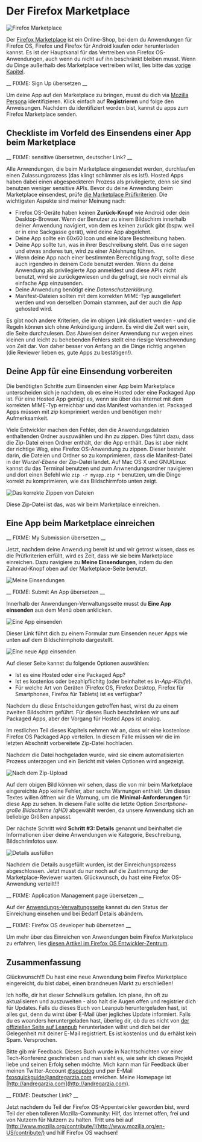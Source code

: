 # Der Firefox Marketplace

![Firefox Marketplace](images/originals/marketplace.png)

Der [Firefox Marketplace](http://marketplace.firefox.com) ist ein Online-Shop, bei dem du Anwendungen für Firefox OS, Firefox und Firefox für Android kaufen oder herunterladen kannst. Es ist der Hauptkanal für das Vertreiben von Firefox OS-Anwendungen, auch wenn du nicht auf ihn beschränkt bleiben musst. Wenn du Dinge außerhalb des Marketplace vertreiben willst, lies bitte das [vorige Kapitel](#distribution).

__ FIXME: Sign Up übersetzen __

Um deine App auf den Marketplace zu bringen, musst du dich via [Mozilla Persona](https://login.persona.org/about) identifizieren. Klick einfach auf **Registrieren** und folge den Anweisungen. Nachdem du identifiziert worden bist, kannst du apps zum Firefox Marketplace senden.

## Checkliste im Vorfeld des Einsendens einer App beim Marketplace

__ FIXME: sensitive übersetzen, deutscher Link? __

Alle Anwendungen, die beim Marketplace eingesendet werden, durchlaufen einen Zulassungprozess (das klingt schlimmer als es ist!). Hosted Apps haben dabei einen abgespeckteren Prozess als privilegierte, denn sie sind benutzen weniger sensitive APIs. Bevor du deine Anwendung beim Marketplace einsendest, prüfe [die Marketplace Prüfkriterien](https://developer.mozilla.org/en-US/docs/Web/Apps/Publishing/Marketplace_review_criteria). Die wichtigsten Aspekte sind meiner Meinung nach:

* Firefox OS-Geräte haben keinen **Zurück-Knopf** wie Android oder dein Desktop-Browser. Wenn der Benutzer zu einem Bildschirm innerhalb deiner Anwendung navigiert, von dem es keinen zurück gibt (bspw. weil er in eine Sackgasse gerät), wird deine App abgelehnt.
* Deine App sollte ein 60x60 Icon und eine klare Beschreibung haben.
* Deine App sollte tun, was in ihrer Beschreibung steht. Das eine sagen und etwas anderes tun, wird zu einer Ablehnung führen.
* Wenn deine App nach einer bestimmten Berechtigung fragt, sollte diese auch irgendwo in deinem Code benutzt werden. Wenn du deine Anwendung als privilegierte App anmeldest und diese APIs nicht benutzt, wird sie zurückgewiesen und du gefragt, sie noch einmal als einfache App einzusenden.
* Deine Anwendung benötigt eine *Datenschutzerklärung*.
* Manifest-Dateien sollten mit dem korrekten MIME-Typ ausgeliefert werden und von derselben Domain stammen, auf der auch die App gehosted wird.

Es gibt noch andere Kriterien, die im obigen Link diskutiert werden - und die Regeln können sich ohne Ankündigung ändern. Es wird die Zeit wert sein, die Seite durchzulesen. Das Abweisen deiner Anwendung nur wegen eines kleinen und leicht zu behebenden Fehlers stellt eine riesige Verschwendung von Zeit dar. Von daher besser von Anfang an die Dinge richtig angehen (die Reviewer lieben es, gute Apps zu bestätigen!).

## Deine App für eine Einsendung vorbereiten

Die benötigten Schritte zum Einsenden einer App beim Marketplace unterscheiden sich je nachdem, ob es eine Hosted oder eine Packaged App ist. Für eine Hosted App genügt es, wenn sie über das Internet mit dem korrekten MIME-Typ erreichbar und das Manifest vorhanden ist. Packaged Apps müssen mit *zip* komprimiert werden und benötigen mehr Aufmerksamkeit.

Viele Entwickler machen den Fehler, den die Anwendungsdateien enthaltenden Ordner auszuwählen und ihn zu zippen. Dies führt dazu, dass die Zip-Datei einen Ordner enthält, der die App enthält. Das ist aber nicht der richtige Weg, eine Firefox OS-Anwendung zu zippen. Dieser besteht darin, die Dateien und Ordner so zu komprimieren, dass die Manifest-Datei in der *Wurzel-Ebene* der Zip-Datei landet. Auf Mac OS X und GNU/Linux kannst du das Terminal benutzen und zum Anwnendungsordner navigieren und dort einen Befehl wie `zip -r myapp.zip *` benutzen, um die Dinge korrekt zu komprimieren, wie das Bildschirmfoto unten zeigt.

![Das korrekte Zippen von Dateien](images/originals/marketplace-preparing-packaged-app.png)

Diese Zip-Datei ist das, was wir beim Marketplace einreichen.

## Eine App beim Marketplace einreichen

__ FIXME: My Submission übersetzen __

Jetzt, nachdem deine Anwendung bereit ist und wir getrost wissen, dass es die Prüfkriterien erfüllt, wird es Zeit, dass wir sie beim Marketplace einreichen. Dazu navigiere zu **Meine Einsendungen**, indem du den Zahnrad-Knopf oben auf der Marketplace-Seite benutzt.


![Meine Einsendungen](images/originals/marketplace-my-submissions.png)

__ FIXME: Submit An App übersetzen __

Innerhalb der Anwendungen-Verwaltungsseite musst du **Eine App einsenden** aus dem Menü oben anklicken.

![Eine App einsenden](images/originals/marketplace-new-app.png)

Dieser Link führt dich zu einem Formular zum Einsenden neuer Apps wie unten auf dem Bildschirmphoto dargestellt.

![Eine neue App einsenden](images/originals/marketplace-step-1.png)

Auf dieser Seite kannst du folgende Optionen auswählen:

* Ist es eine Hosted oder eine Packaged App?
* Ist es kostenlos oder bezahlpflichitg (oder beinhaltet es *In-App-Käufe*).
* Für welche Art von Geräten (Firefox OS, Firefox Desktop, Firefox für Smartphones, Firefox für Tablets) ist es verfügbar?

Nachdem du diese Entscheidungen getroffen hast, wirst du zu einem zweiten Bildschirm geführt. Für dieses Buch beschränken wir uns auf Packaged Apps, aber der Vorgang für Hosted Apps ist analog.

Im restlichen Teil dieses Kapitels nehmen wir an, dass wir eine kostenlose Firefox OS Packaged App verteilen. In diesem Falle müssen wir die im letzten Abschnitt vorbereitete Zip-Datei hochladen.

Nachdem die Datei hochgeladen wurde, wird sie einem automatisierten Prozess unterzogen und ein Bericht mit vielen Optionen wird angezeigt.

![Nach dem Zip-Upload](images/originals/marketplace-step-1_5.png)

Auf dem obigen Bild können wir sehen, dass die von mir beim Marketplace eingereichte App keine Fehler, aber sechs Warnungen enthielt. Um dieses Textes willen öffnen wir die Warnung, um die **Minimal-Anforderungen** für diese App zu sehen. In diesem Falle sollte die letzte Option *Smartphone-große Bildschirme (qHD)* abgewählt werden, da unsere Anwendung sich an beliebige Größen anpasst.

Der nächste Schritt wird **Schritt #3: Details** genannt und beinhaltet die Informationen über deine Anwendungen wie Kategorie, Beschreibung, Bildschrimfotos usw.

![Details ausfüllen](images/originals/marketplace-step-3.png)

Nachdem die Details ausgefüllt wurden, ist der Einreichungsprozess abgeschlossen. Jetzt musst du nur noch auf die Zustimmung der Marketplace-Reviewer warten. Glückwunsch, du hast eine Firefox OS-Anwendung verteilt!!!

__ FIXME: Application Management page übersetzen __

Auf der [Anwendungs-Verwaltungsseite](https://marketplace.firefox.com/developers/submissions) kannst du den Status der Einreichung einsehen und bei Bedarf Details abändern.

__ FIXME: Firefox OS developer hub übersetzen __

Um mehr über das Einreichen von Anwendungen beim Firefox Marketplace zu erfahren, lies [diesen Artikel im Firefox OS Entwickler-Zentrum](https://marketplace.firefox.com/developers/docs/submission).

## Zusammenfassung

Glückwunsch!!! Du hast eine neue Anwendung beim Firefox Marketplace eingereicht, du bist dabei, einen brandneuen Markt zu erschließen!

Ich hoffe, dir hat dieser Schnellkurs gefallen. Ich plane, ihn oft zu aktualisieren und auszuweiten - also halt die Augen offen und registrier dich für Updates. Falls du dieses Buch von Leanpub heruntergeladen hast, ist alles gut, denn du wirst über E-Mail über jegliches Update informiert. Falls du es woanders heruntergeladen hast, überleg dir, ob du es nicht von [der offiziellen Seite auf Leanpub](http://leanpub.com/quickguidefirefoxosdevelopment) herunterladen willst und dich bei der Gelegenheit mit deiner E-Mail registriert. Es ist kostenlos und du erhälst kein Spam. Versprochen.

Bitte gib mir Feedback. Dieses Buch wurde in Nachtschichten vor einer Tech-Konferenz geschrieben und man sieht es, wie sehr ich dieses Projekt liebe und seinen Erfolg sehen möchte. Mich kann man für Feedback über meinen Twitter-Account [@soapdog](http://twitter.com/soapdog) und per E-Mail [fxosquickguide@andregarzia.com](mailto:fxosquickguide@andregarzia.com) erreichen. Meine Homepage ist [http://andregarzia.com](http://andregarzia.com).

__ FIXME: Deutscher Link? __

Jetzt nachdem du Teil der Firefox OS-Appentwickler geworden bist, werd Teil der eben tolleren Mozilla-Community: Hilf, das Internet offen, frei und von Nutzern für Nutzern zu halten. Tritt uns bei auf [http://www.mozilla.org/contribute/](http://www.mozilla.org/en-US/contribute/) und hilf Firefox OS wachsen!

